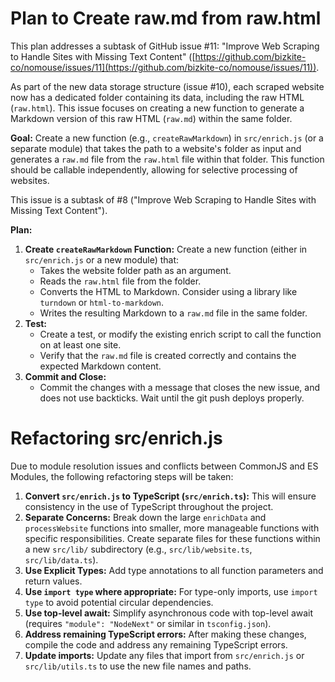 # Plan to Create raw.md from raw.html

This plan addresses a subtask of GitHub issue #11: "Improve Web Scraping to Handle Sites with Missing Text Content" ([https://github.com/bizkite-co/nomouse/issues/11](https://github.com/bizkite-co/nomouse/issues/11)).

As part of the new data storage structure (issue #10), each scraped website now has a dedicated folder containing its data, including the raw HTML (`raw.html`). This issue focuses on creating a new function to generate a Markdown version of this raw HTML (`raw.md`) within the same folder.

**Goal:** Create a new function (e.g., `createRawMarkdown`) in `src/enrich.js` (or a separate module) that takes the path to a website's folder as input and generates a `raw.md` file from the `raw.html` file within that folder. This function should be callable independently, allowing for selective processing of websites.

This issue is a subtask of #8 ("Improve Web Scraping to Handle Sites with Missing Text Content").

**Plan:**

1.  **Create `createRawMarkdown` Function:**  Create a new function (either in `src/enrich.js` or a new module) that:
    *   Takes the website folder path as an argument.
    *   Reads the `raw.html` file from the folder.
    *   Converts the HTML to Markdown. Consider using a library like `turndown` or `html-to-markdown`.
    *   Writes the resulting Markdown to a `raw.md` file in the same folder.
2.  **Test:**
    * Create a test, or modify the existing enrich script to call the function on at least one site.
    *   Verify that the `raw.md` file is created correctly and contains the expected Markdown content.
3. **Commit and Close:**
    * Commit the changes with a message that closes the new issue, and does not use backticks. Wait until the git push deploys properly.

# Refactoring src/enrich.js

Due to module resolution issues and conflicts between CommonJS and ES Modules, the following refactoring steps will be taken:

1.  **Convert `src/enrich.js` to TypeScript (`src/enrich.ts`):** This will ensure consistency in the use of TypeScript throughout the project.
2.  **Separate Concerns:** Break down the large `enrichData` and `processWebsite` functions into smaller, more manageable functions with specific responsibilities. Create separate files for these functions within a new `src/lib/` subdirectory (e.g., `src/lib/website.ts`, `src/lib/data.ts`).
3.  **Use Explicit Types:** Add type annotations to all function parameters and return values.
4.  **Use `import type` where appropriate:** For type-only imports, use `import type` to avoid potential circular dependencies.
5. **Use top-level await:** Simplify asynchronous code with top-level await (requires `"module": "NodeNext"` or similar in `tsconfig.json`).
6.  **Address remaining TypeScript errors:** After making these changes, compile the code and address any remaining TypeScript errors.
7. **Update imports:** Update any files that import from `src/enrich.js` or `src/lib/utils.ts` to use the new file names and paths.